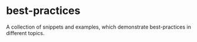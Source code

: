 # best-practices
A collection of snippets and examples, which demonstrate best-practices in different topics.
